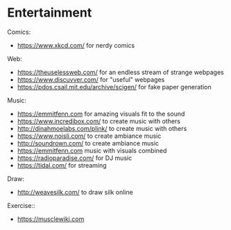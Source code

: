 # Entertainment

Comics:

- https://www.xkcd.com/ for nerdy comics

Web:

- https://theuselessweb.com/ for an endless stream of strange webpages
- https://www.discuvver.com/ for "useful" webpages
- https://pdos.csail.mit.edu/archive/scigen/ for fake paper generation

Music:

- https://emmitfenn.com for amazing visuals fit to the sound
- https://www.incredibox.com/ to create music with others
- http://dinahmoelabs.com/plink/ to create music with others
- https://www.noisli.com/ to create ambiance music
- http://soundrown.com/ to create ambiance music
- https://emmitfenn.com music with visuals combined
- https://radioparadise.com/ for DJ music
- https://tidal.com/ for streaming

Draw:

- http://weavesilk.com/ to draw silk online

Exercise::

- https://musclewiki.com
